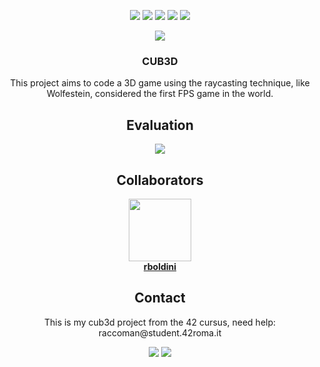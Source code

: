 <p align="center">
	<img src="https://img.shields.io/github/contributors/raccoman/cub3d?style=for-the-badge"/>
	<img src="https://img.shields.io/github/forks/raccoman/cub3d?style=for-the-badge"/>
	<img src="https://img.shields.io/github/stars/raccoman/cub3d?style=for-the-badge"/>
	<img src="https://img.shields.io/github/issues/raccoman/cub3d?style=for-the-badge"/>
	<img src="https://img.shields.io/github/license/raccoman/cub3d?style=for-the-badge"/>
</p>

<p align="center">
	  <img src="https://badge42.herokuapp.com/api/stats/raccoman?privacyEmail=true"/>
</p>
<h3 align="center">
	  CUB3D
</h3>
<p align="center">
	This project aims to code a 3D game using the raycasting technique, like Wolfestein, considered the first FPS game in the world.
</p>

<h2 align="center">
	Evaluation
</h2>
<p align="center">
	<img src="https://badge42.herokuapp.com/api/project/raccoman/cub3d"/>
</p>

<h2 align="center">
	  Collaborators
</h2>
<div>
	<p align="center" style="text-align:center;">
		<a href="https://github.com/rboldini">
			<img src="https://avatars.githubusercontent.com/u/51327886?v=4?s=100" width="100px;" alt=""/>
            <br/>
            <b>rboldini</b>
        </a>
    </p>
</div>

<h2 align="center">
	Contact
</h2>
<p align="center">
	This is my cub3d project from the 42 cursus, need help: raccoman@student.42roma.it
</p>

<p align="center">
	<img src="https://forthebadge.com/images/badges/made-with-c.svg"/>
    <img src="https://forthebadge.com/images/badges/not-a-bug-a-feature.svg"/>
</p>
